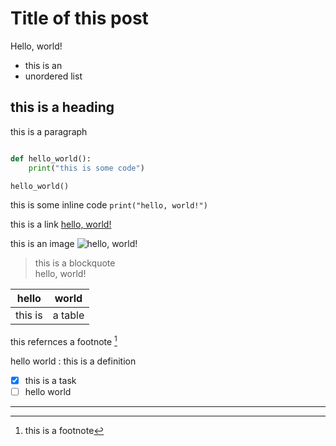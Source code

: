 # Title of this post

Hello, world!

- this is an
- unordered list

## this is a heading

this is a paragraph

```python

def hello_world():
    print("this is some code")

hello_world()
```

this is some inline code `print("hello, world!")`

this is a link [hello, world!](https://example.com)

this is an image ![hello, world!](https://upload.wikimedia.org/wikipedia/commons/7/74/A-Cat.jpg)

> this is a blockquote  
> hello, world!


| hello | world |
| ----- | ----- |
| this is | a table |

this refernces a footnote [^1]

[^1]: this is a footnote

hello world
  : this is a definition

- [x] this is a task
- [ ] hello world

<!--  this is a horizontal rule -->
--- 




